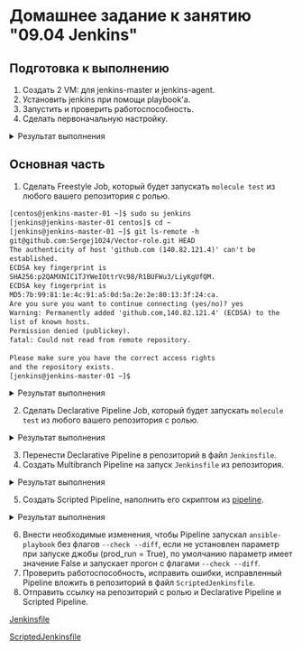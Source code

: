 # Домашнее задание к занятию "09.04 Jenkins"

## Подготовка к выполнению

1. Создать 2 VM: для jenkins-master и jenkins-agent.
2. Установить jenkins при помощи playbook'a.
3. Запустить и проверить работоспособность.
4. Сделать первоначальную настройку.

<details><summary>Результат выполнения</summary>
![](https://github.com/Sergej1024/mnt-homeworks/blob/MNT-13/09-ci-04-jenkins/image/start_jenkins.png)
![](https://github.com/Sergej1024/mnt-homeworks/blob/MNT-13/09-ci-04-jenkins/image/start_jenkins2.png)
</details>

## Основная часть

1. Сделать Freestyle Job, который будет запускать `molecule test` из любого вашего репозитория с ролью.

```shell
[centos@jenkins-master-01 ~]$ sudo su jenkins
[jenkins@jenkins-master-01 centos]$ cd ~
[jenkins@jenkins-master-01 ~]$ git ls-remote -h git@github.com:Sergej1024/Vector-role.git HEAD
The authenticity of host 'github.com (140.82.121.4)' can't be established.
ECDSA key fingerprint is SHA256:p2QAMXNIC1TJYWeIOttrVc98/R1BUFWu3/LiyKgUfQM.
ECDSA key fingerprint is MD5:7b:99:81:1e:4c:91:a5:0d:5a:2e:2e:80:13:3f:24:ca.
Are you sure you want to continue connecting (yes/no)? yes
Warning: Permanently added 'github.com,140.82.121.4' (ECDSA) to the list of known hosts.
Permission denied (publickey).
fatal: Could not read from remote repository.

Please make sure you have the correct access rights
and the repository exists.
[jenkins@jenkins-master-01 ~]$ 
```
<details><summary>Результат выполнения</summary>
![](https://github.com/Sergej1024/mnt-homeworks/blob/MNT-13/09-ci-04-jenkins/image/jenkins.png)
![](https://github.com/Sergej1024/mnt-homeworks/blob/MNT-13/09-ci-04-jenkins/image/jenkins1.png)
![](https://github.com/Sergej1024/mnt-homeworks/blob/MNT-13/09-ci-04-jenkins/image/jenkins2.png)
</details>

2. Сделать Declarative Pipeline Job, который будет запускать `molecule test` из любого вашего репозитория с ролью.

<details><summary>Результат выполнения</summary>
![](https://github.com/Sergej1024/mnt-homeworks/blob/MNT-13/09-ci-04-jenkins/image/declarat1.png)
![](https://github.com/Sergej1024/mnt-homeworks/blob/MNT-13/09-ci-04-jenkins/image/declarat2.png)
</details>

3. Перенести Declarative Pipeline в репозиторий в файл `Jenkinsfile`.
4. Создать Multibranch Pipeline на запуск `Jenkinsfile` из репозитория.

<details><summary>Результат выполнения</summary>
![](https://github.com/Sergej1024/mnt-homeworks/blob/MNT-13/09-ci-04-jenkins/image/multibranch.png)
</details>

5. Создать Scripted Pipeline, наполнить его скриптом из [pipeline](./pipeline).

<details><summary>Результат выполнения</summary>
![](https://github.com/Sergej1024/mnt-homeworks/blob/MNT-13/09-ci-04-jenkins/image/scripted.png)
</details>

6. Внести необходимые изменения, чтобы Pipeline запускал `ansible-playbook` без флагов `--check --diff`, если не установлен параметр при запуске джобы (prod_run = True), по умолчанию параметр имеет значение False и запускает прогон с флагами `--check --diff`.
7. Проверить работоспособность, исправить ошибки, исправленный Pipeline вложить в репозиторий в файл `ScriptedJenkinsfile`.
8. Отправить ссылку на репозиторий с ролью и Declarative Pipeline и Scripted Pipeline.

[Jenkinsfile](https://github.com/Sergej1024/Vector-role/tree/main)

[ScriptedJenkinsfile](https://github.com/Sergej1024/mnt-homeworks/blob/MNT-13/09-ci-04-jenkins/src/ScriptedJenkinsfile)
